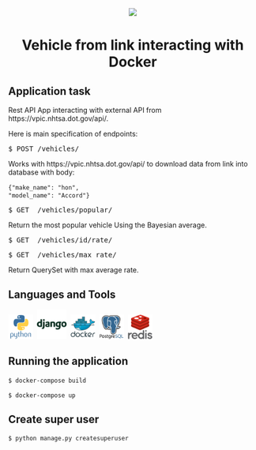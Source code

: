 <div id="header" align="center">
<img src="https://media.giphy.com/media/M9gbBd9nbDrOTu1Mqx/giphy.gif" width="100"/>
</div>
<h1 align='center'>Vehicle from link interacting with Docker</h1>
<h2>Application task</h2>
<p>Rest API App interacting with external API from https://vpic.nhtsa.dot.gov/api/.</p>
<p>Here is main specification of endpoints:</p>
<pre>$ POST /vehicles/</pre>
<p>Works with https://vpic.nhtsa.dot.gov/api/ to download data from link into database with body:</p>
<pre><code>{"make_name": "hon",
"model_name": "Accord"}</code></pre>
<pre>$ GET  /vehicles/popular/</pre>
<p>Return the most popular vehicle Using the Bayesian average.</p>
<pre>$ GET  /vehicles/id/rate/</pre>
<pre>$ GET  /vehicles/max_rate/</pre>
<p>Return QuerySet with max average rate.</p>
<h2>Languages and Tools</h2>
<div>
<img src="https://github.com/devicons/devicon/blob/master/icons/python/python-original-wordmark.svg" title="Python" alt="Python" width="50" height="50"/>&nbsp;
<img src="https://github.com/devicons/devicon/blob/master/icons/django/django-plain-wordmark.svg" title="Django" alt="Django" width="60" height="60"/>&nbsp;
<img src="https://github.com/devicons/devicon/blob/master/icons/docker/docker-original-wordmark.svg" title="Docker" alt="Docker" width="50" height="50"/>&nbsp;
<img src="https://github.com/devicons/devicon/blob/master/icons/postgresql/postgresql-original-wordmark.svg" title="postgresql" alt="postgresql" width="50" height="50"/>&nbsp;
<img src="https://github.com/devicons/devicon/blob/master/icons/redis/redis-original-wordmark.svg" title="Redis" alt="Redis" width="50" height="50"/>&nbsp;
</div>
<h2>Running the application</h2>
<pre><code>$ docker-compose build</code></pre>
<pre><code>$ docker-compose up</code></pre>
<h2>Create super user</h2>
<pre><code>$ python manage.py createsuperuser</code></pre>
